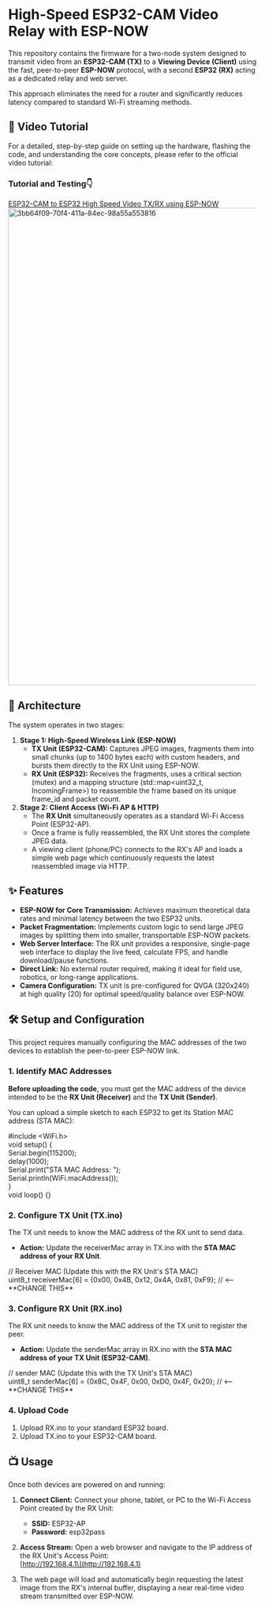 # **High-Speed ESP32-CAM Video Relay with ESP-NOW**

This repository contains the firmware for a two-node system designed to transmit video from an **ESP32-CAM (TX)** to a **Viewing Device (Client)** using the fast, peer-to-peer **ESP-NOW** protocol, with a second **ESP32 (RX)** acting as a dedicated relay and web server.

This approach eliminates the need for a router and significantly reduces latency compared to standard Wi-Fi streaming methods.

## **🎥 Video Tutorial**

For a detailed, step-by-step guide on setting up the hardware, flashing the code, and understanding the core concepts, please refer to the official video tutorial:

### **Tutorial and Testing👇**
[ESP32-CAM to ESP32 High Speed Video TX/RX using ESP-NOW](https://youtu.be/i73PIZorhhw)
<img width="1450" height="967" alt="3bb64f09-70f4-411a-84ec-98a55a553816" src="https://github.com/user-attachments/assets/2a39c84e-c764-425f-bb17-6d2cb3b30ca3" />

## **🚀 Architecture**

The system operates in two stages:

1. **Stage 1: High-Speed Wireless Link (ESP-NOW)**  
   * **TX Unit (ESP32-CAM):** Captures JPEG images, fragments them into small chunks (up to 1400 bytes each) with custom headers, and bursts them directly to the RX Unit using ESP-NOW.  
   * **RX Unit (ESP32):** Receives the fragments, uses a critical section (mutex) and a mapping structure (std::map\<uint32\_t, IncomingFrame\>) to reassemble the frame based on its unique frame\_id and packet count.  
2. **Stage 2: Client Access (Wi-Fi AP & HTTP)**  
   * The **RX Unit** simultaneously operates as a standard Wi-Fi Access Point (ESP32-AP).  
   * Once a frame is fully reassembled, the RX Unit stores the complete JPEG data.  
   * A viewing client (phone/PC) connects to the RX's AP and loads a simple web page which continuously requests the latest reassembled image via HTTP.

## **✨ Features**

* **ESP-NOW for Core Transmission:** Achieves maximum theoretical data rates and minimal latency between the two ESP32 units.  
* **Packet Fragmentation:** Implements custom logic to send large JPEG images by splitting them into smaller, transportable ESP-NOW packets.  
* **Web Server Interface:** The RX unit provides a responsive, single-page web interface to display the live feed, calculate FPS, and handle download/pause functions.  
* **Direct Link:** No external router required, making it ideal for field use, robotics, or long-range applications.  
* **Camera Configuration:** TX unit is pre-configured for QVGA (320x240) at high quality (20) for optimal speed/quality balance over ESP-NOW.

## **🛠️ Setup and Configuration**

This project requires manually configuring the MAC addresses of the two devices to establish the peer-to-peer ESP-NOW link.

### **1\. Identify MAC Addresses**

**Before uploading the code**, you must get the MAC address of the device intended to be the **RX Unit (Receiver)** and the **TX Unit (Sender)**.

You can upload a simple sketch to each ESP32 to get its Station MAC address (STA MAC):

\#include \<WiFi.h\>  
void setup() {  
  Serial.begin(115200);  
  delay(1000);  
  Serial.print("STA MAC Address: ");  
  Serial.println(WiFi.macAddress());  
}  
void loop() {}

### **2\. Configure TX Unit (TX.ino)**

The TX unit needs to know the MAC address of the RX unit to send data.

* **Action:** Update the receiverMac array in TX.ino with the **STA MAC address of your RX Unit**.

// Receiver MAC (Update this with the RX Unit's STA MAC)  
uint8\_t receiverMac\[6\] \= {0x00, 0x4B, 0x12, 0x4A, 0x81, 0xF9}; // \<-- \*\*CHANGE THIS\*\*

### **3\. Configure RX Unit (RX.ino)**

The RX unit needs to know the MAC address of the TX unit to register the peer.

* **Action:** Update the senderMac array in RX.ino with the **STA MAC address of your TX Unit (ESP32-CAM)**.

// sender MAC (Update this with the TX Unit's STA MAC)  
uint8\_t senderMac\[6\] \= {0x8C, 0x4F, 0x00, 0xD0, 0x4F, 0x20}; // \<-- \*\*CHANGE THIS\*\*

### **4\. Upload Code**

1. Upload RX.ino to your standard ESP32 board.  
2. Upload TX.ino to your ESP32-CAM board.

## **📺 Usage**

Once both devices are powered on and running:

1. **Connect Client:** Connect your phone, tablet, or PC to the Wi-Fi Access Point created by the RX Unit:  
   * **SSID:** ESP32-AP  
   * **Password:** esp32pass  
2. **Access Stream:** Open a web browser and navigate to the IP address of the RX Unit's Access Point:  
   \[http://192.168.4.1\](http://192.168.4.1)

3. The web page will load and automatically begin requesting the latest image from the RX's internal buffer, displaying a near real-time video stream transmitted over ESP-NOW.
